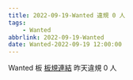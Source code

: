 ```yaml
---
title: 2022-09-19-Wanted 違規 0 人
tags:
    - Wanted
abbrlink: 2022-09-19-Wanted
date: Wanted-2022-09-19 12:00:00
---
```

Wanted 板 [板規連結](https://www.ptt.cc/bbs/Wanted/M.1608829773.A.D3B.html)
昨天違規 0 人
